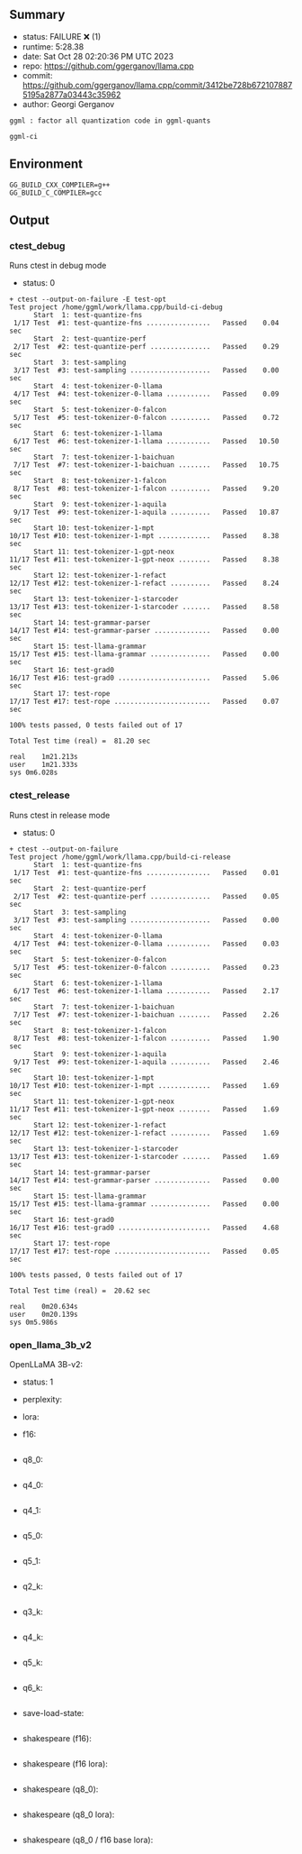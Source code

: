 ## Summary

- status:  FAILURE ❌ (1)
- runtime: 5:28.38
- date:    Sat Oct 28 02:20:36 PM UTC 2023
- repo:    https://github.com/ggerganov/llama.cpp
- commit:  https://github.com/ggerganov/llama.cpp/commit/3412be728b6721078875195a2877a03443c35962
- author:  Georgi Gerganov
```
ggml : factor all quantization code in ggml-quants

ggml-ci
```

## Environment

```
GG_BUILD_CXX_COMPILER=g++
GG_BUILD_C_COMPILER=gcc
```

## Output

### ctest_debug

Runs ctest in debug mode
- status: 0
```
+ ctest --output-on-failure -E test-opt
Test project /home/ggml/work/llama.cpp/build-ci-debug
      Start  1: test-quantize-fns
 1/17 Test  #1: test-quantize-fns ................   Passed    0.04 sec
      Start  2: test-quantize-perf
 2/17 Test  #2: test-quantize-perf ...............   Passed    0.29 sec
      Start  3: test-sampling
 3/17 Test  #3: test-sampling ....................   Passed    0.00 sec
      Start  4: test-tokenizer-0-llama
 4/17 Test  #4: test-tokenizer-0-llama ...........   Passed    0.09 sec
      Start  5: test-tokenizer-0-falcon
 5/17 Test  #5: test-tokenizer-0-falcon ..........   Passed    0.72 sec
      Start  6: test-tokenizer-1-llama
 6/17 Test  #6: test-tokenizer-1-llama ...........   Passed   10.50 sec
      Start  7: test-tokenizer-1-baichuan
 7/17 Test  #7: test-tokenizer-1-baichuan ........   Passed   10.75 sec
      Start  8: test-tokenizer-1-falcon
 8/17 Test  #8: test-tokenizer-1-falcon ..........   Passed    9.20 sec
      Start  9: test-tokenizer-1-aquila
 9/17 Test  #9: test-tokenizer-1-aquila ..........   Passed   10.87 sec
      Start 10: test-tokenizer-1-mpt
10/17 Test #10: test-tokenizer-1-mpt .............   Passed    8.38 sec
      Start 11: test-tokenizer-1-gpt-neox
11/17 Test #11: test-tokenizer-1-gpt-neox ........   Passed    8.38 sec
      Start 12: test-tokenizer-1-refact
12/17 Test #12: test-tokenizer-1-refact ..........   Passed    8.24 sec
      Start 13: test-tokenizer-1-starcoder
13/17 Test #13: test-tokenizer-1-starcoder .......   Passed    8.58 sec
      Start 14: test-grammar-parser
14/17 Test #14: test-grammar-parser ..............   Passed    0.00 sec
      Start 15: test-llama-grammar
15/17 Test #15: test-llama-grammar ...............   Passed    0.00 sec
      Start 16: test-grad0
16/17 Test #16: test-grad0 .......................   Passed    5.06 sec
      Start 17: test-rope
17/17 Test #17: test-rope ........................   Passed    0.07 sec

100% tests passed, 0 tests failed out of 17

Total Test time (real) =  81.20 sec

real	1m21.213s
user	1m21.333s
sys	0m6.028s
```

### ctest_release

Runs ctest in release mode
- status: 0
```
+ ctest --output-on-failure
Test project /home/ggml/work/llama.cpp/build-ci-release
      Start  1: test-quantize-fns
 1/17 Test  #1: test-quantize-fns ................   Passed    0.01 sec
      Start  2: test-quantize-perf
 2/17 Test  #2: test-quantize-perf ...............   Passed    0.05 sec
      Start  3: test-sampling
 3/17 Test  #3: test-sampling ....................   Passed    0.00 sec
      Start  4: test-tokenizer-0-llama
 4/17 Test  #4: test-tokenizer-0-llama ...........   Passed    0.03 sec
      Start  5: test-tokenizer-0-falcon
 5/17 Test  #5: test-tokenizer-0-falcon ..........   Passed    0.23 sec
      Start  6: test-tokenizer-1-llama
 6/17 Test  #6: test-tokenizer-1-llama ...........   Passed    2.17 sec
      Start  7: test-tokenizer-1-baichuan
 7/17 Test  #7: test-tokenizer-1-baichuan ........   Passed    2.26 sec
      Start  8: test-tokenizer-1-falcon
 8/17 Test  #8: test-tokenizer-1-falcon ..........   Passed    1.90 sec
      Start  9: test-tokenizer-1-aquila
 9/17 Test  #9: test-tokenizer-1-aquila ..........   Passed    2.46 sec
      Start 10: test-tokenizer-1-mpt
10/17 Test #10: test-tokenizer-1-mpt .............   Passed    1.69 sec
      Start 11: test-tokenizer-1-gpt-neox
11/17 Test #11: test-tokenizer-1-gpt-neox ........   Passed    1.69 sec
      Start 12: test-tokenizer-1-refact
12/17 Test #12: test-tokenizer-1-refact ..........   Passed    1.69 sec
      Start 13: test-tokenizer-1-starcoder
13/17 Test #13: test-tokenizer-1-starcoder .......   Passed    1.69 sec
      Start 14: test-grammar-parser
14/17 Test #14: test-grammar-parser ..............   Passed    0.00 sec
      Start 15: test-llama-grammar
15/17 Test #15: test-llama-grammar ...............   Passed    0.00 sec
      Start 16: test-grad0
16/17 Test #16: test-grad0 .......................   Passed    4.68 sec
      Start 17: test-rope
17/17 Test #17: test-rope ........................   Passed    0.05 sec

100% tests passed, 0 tests failed out of 17

Total Test time (real) =  20.62 sec

real	0m20.634s
user	0m20.139s
sys	0m5.986s
```
### open_llama_3b_v2

OpenLLaMA 3B-v2:
- status: 1
- perplexity:

- lora:

- f16: 
```

```
- q8_0:
```

```
- q4_0:
```

```
- q4_1:
```

```
- q5_0:
```

```
- q5_1:
```

```
- q2_k:
```

```
- q3_k:
```

```
- q4_k:
```

```
- q5_k:
```

```
- q6_k:
```

```
- save-load-state: 
```

```
- shakespeare (f16):
```

```
- shakespeare (f16 lora):
```

```
- shakespeare (q8_0):
```

```
- shakespeare (q8_0 lora):
```

```
- shakespeare (q8_0 / f16 base lora):
```

```
